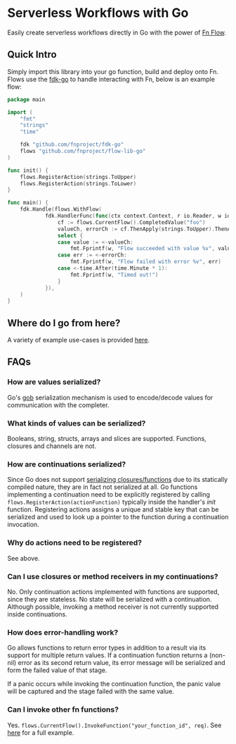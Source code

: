 # Serverless Workflows with Go
Easily create serverless workflows directly in Go with the power of [Fn Flow](https://github.com/fnproject/flow).

## Quick Intro
Simply import this library into your go function, build and deploy onto Fn. Flows use the [fdk-go](https://github.com/fnproject/fdk-go) to handle interacting with Fn, below is an example flow:

```go
package main

import (
	"fmt"
	"strings"
	"time"

  	fdk "github.com/fnproject/fdk-go"
  	flows "github.com/fnproject/flow-lib-go"
)

func init() {
  	flows.RegisterAction(strings.ToUpper)
  	flows.RegisterAction(strings.ToLower)
}

func main() {
	fdk.Handle(flows.WithFlow(
    		fdk.HandlerFunc(func(ctx context.Context, r io.Reader, w io.Writer) {
      			cf := flows.CurrentFlow().CompletedValue("foo")
      			valueCh, errorCh := cf.ThenApply(strings.ToUpper).ThenApply(strings.ToLower).Get()
      			select {
      			case value := <-valueCh:
        			fmt.Fprintf(w, "Flow succeeded with value %v", value)
      			case err := <-errorCh:
        			fmt.Fprintf(w, "Flow failed with error %v", err)
      			case <-time.After(time.Minute * 1):
        			fmt.Fprintf(w, "Timed out!")
      			}
    		}),
  	)
}
```

## Where do I go from here?

A variety of example use-cases is provided [here](examples/hello-flow/README.md).

## FAQs

### How are values serialized?

Go's [gob](https://golang.org/pkg/encoding/gob/) serialization mechanism is used to encode/decode values for communication with the completer.

### What kinds of values can be serialized?

Booleans, string, structs, arrays and slices are supported. Functions, closures and channels are not.

### How are continuations serialized?

Since Go does not support [serializing closures/functions](https://github.com/golang/go/issues/5514) due to its statically compiled nature, they are in fact not serialized at all. Go functions implementing a continuation need to be explicitly registered by calling `flows.RegisterAction(actionFunction)` typically inside the handler's _init_ function. Registering actions assigns a unique and stable key that can be serialized and used to look up a pointer to the function during a continuation invocation.

### Why do actions need to be registered?

See above.

### Can I use closures or method receivers in my continuations?

No. Only continuation actions implemented with functions are supported, since they are stateless. No state will be serialized with a continuation. Although possible, invoking a method receiver is not currently supported inside continuations.

### How does error-handling work?

Go allows functions to return error types in addition to a result via its support for multiple return values. If a continuation function returns a (non-nil) error as its second return value, its error message will be serialized and form the failed value of that stage.

If a panic occurs while invoking the continuation function, the panic value will be captured and the stage failed with the same value.

### Can I invoke other fn functions?

Yes. `flows.CurrentFlow().InvokeFunction("your_function_id", req)`. See [here](examples/hello-flow/func.go) for a full example.
